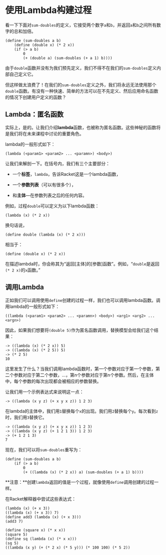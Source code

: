 # 使用Lambda构建过程

看一下下面对`sum-doubles`的定义，它接受两个数字`a`和`b`，并返回`a`和`b`之间所有数字的总和加倍。

```
(define (sum-doubles a b)
    (define (double x) (* 2 x))
    (if (> a b)
        0
        (+ (double a) (sum-doubles (+ a 1) b)))) 
```

由于`double`函数并没有为我们预先定义，我们不得不在我们的`sum-doubles`定义内部自己定义它。

但这样做太浪费了！在我们的`sum-doubles`定义之外，我们将永远无法使用那个`double`函数。有没有一种快速、简单的方法可以在不先定义、然后应用命名函数的情况下创建用户定义的函数？

## Lambda：匿名函数

实际上，是的。让我们介绍**lambda**函数，也被称为匿名函数。这些神秘的函数将是我们将在未来课程中讨论的重要角色。

lambda的一般形式如下：

```
(lambda (<param1> <param2> ... <paramn>) <body>) 
```

让我们来解剖一下。在括号内，我们有三个主要部分：

+   一个**标签**，`lambda`，告诉Racket这是一个lambda函数，

+   一个**参数列表**（可以有很多个），

+   和**主体**—在参数列表之后的任何内容。

例如，过程`double`可以定义为以下lambda函数：

```
(lambda (x) (* 2 x)) 
```

换句话说，

```
(define double (lambda (x) (* 2 x))) 
```

相当于：

```
(define (double x) (* 2 x)) 
```

在描述lambda时，你会称其为“返回[主体]的[参数]函数”。例如，“`double`是返回`(* 2 x)`的`x`函数。”

## 调用Lambda

正如我们可以调用使用`define`创建的过程一样，我们也可以调用lambda函数。调用lambda的一般形式如下：

`((lambda (<param1> <param2> ... <paramn>) <body>) <arg1> <arg2> ... <argn>)`

因此，如果我们想要将`(double 5)`作为匿名函数调用，替换模型会给我们这个结果：

```
-> ((lambda (x) (* 2 x)) 5)
-> ((lambda (x) (* 2 5)) 5)
-> (* 2 5)
10 
```

这里发生了什么？当我们调用lambda函数时，第一个参数对应于第一个参数，第二个参数对应于第二个参数，...，第n个参数对应于第n个参数。然后，在主体中，每个参数的每次出现都会被相应的参数替换。

让我们用一个示例表达式来说明这一点：

```
-> ((lambda (x y z) (+ x y x z)) 1 2 3) 
```

在lambda的主体中，我们用`1`替换每个`x`的出现。我们用`2`替换每个`y`。每次看到`z`时，我们用`3`替换它。

```
-> ((lambda (x y z) (+ x y x z)) 1 2 3)
-> ((lambda (x y z) (+ 1 2 1 3)) 1 2 3)
-> (+ 1 2 1 3)
7 
```

现在，我们可以将`sum-doubles`重写为：

```
(define (sum-doubles a b)
    (if (> a b)
        0
        (+ ((lambda (x) (* 2 x)) a) (sum-doubles (+ a 1) b)))) 
```

**注意：**创建`lambda`返回的值是一个过程，就像使用`define`调用创建的过程一样。

在Racket解释器中尝试这些表达式：

```
(lambda (x) (+ x 3))  
((lambda (x) (+ x 3)) 7)  
(define add3 (lambda (x) (+ x 3)))  
(add3 7)

(define (square x) (* x x))   
(square 5)   
(define sq (lambda (x) (* x x)))   
(sq 5)   
((lambda (x y) (+ (* 2 x) (* 5 y))) (* 100 100) (* 5 2)) 
```
